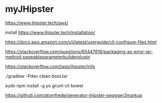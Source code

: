 # myJHipster


https://www.jhipster.tech/aws/

install
https://www.jhipster.tech/installation/

https://docs.aws.amazon.com/cli/latest/userguide/cli-configure-files.html


https://stackoverflow.com/questions/65447616/packaging-as-error-jar-method-pageableparameterbuilderplugin

https://stackoverflow.com/tags/jhipster/info

./gradlew -Pdev clean bootJar

sudo npm install -g yo grunt-cli bower

https://github.com/atomfrede/generator-jhipster-swagger2markup
